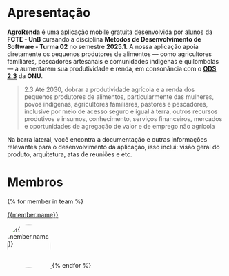 # Apresentação 

**AgroRenda** é uma aplicação mobile gratuita desenvolvida por alunos da **FCTE - UnB** cursando a disciplina **Métodos de Desenvolvimento de Software - Turma 02** no semestre **2025.1**. A nossa aplicação apoia diretamente os pequenos produtores de alimentos — como agricultores familiares, pescadores artesanais e comunidades indígenas e quilombolas — a aumentarem sua produtividade e renda, em consonância com o **<a href="https://brasil.un.org/pt-br/sdgs/2">ODS 2.3</a>** da **ONU**.

> 2.3 Até 2030, dobrar a produtividade agrícola e a renda dos pequenos produtores de alimentos, particularmente das mulheres, povos indígenas, agricultores familiares, pastores e pescadores, inclusive por meio de acesso seguro e igual à terra, outros recursos produtivos e insumos, conhecimento, serviços financeiros, mercados e oportunidades de agregação de valor e de emprego não agrícola

Na barra lateral, você encontra a documentação e outras informações relevantes para o desenvolvimento da aplicação, isso inclui: visão geral do produto, arquitetura, atas de reuniões e etc.

# Membros
<div>
{% for member in team %}
  <a class="team-card" href="https://github.com/{{ member.username }}" target="_blank">
    <p>{{member.name}}</p>
    <img style="border-radius: 60%;" width="100px;"  src="https://avatars.githubusercontent.com/{{ member.username }}?s=120" alt="{{ member.name }}" />
  </a>
{% endfor %}
</div>